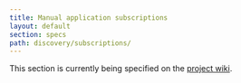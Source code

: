 ```yaml
---
title: Manual application subscriptions
layout: default
section: specs
path: discovery/subscriptions/
---
```


This section is currently being specified on the [project wiki](http://github.com/nexgenta/Baird/wiki/Manual-service-subscription).
